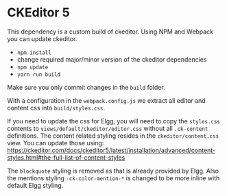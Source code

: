 # CKEditor 5

This dependency is a custom build of ckeditor. Using NPM and Webpack you can update ckeditor.

 - ``npm install``
 - change required major/minor version of the ckeditor dependencies
 - ``npm update``
 - ``yarn run build``

Make sure you only commit changes in the `build` folder.

With a configuration in the `webpack.config.js` we extract all editor and content css into `build/styles.css`.

If you need to update the css for Elgg, you will need to copy the `styles.css` contents 
to `views/default/ckeditor/editor.css` without all `.ck-content` definitions. 
The content related styling resides in the `ckeditor/content.css` view. 
You can update those using: https://ckeditor.com/docs/ckeditor5/latest/installation/advanced/content-styles.html#the-full-list-of-content-styles

The `blockquote` styling is removed as that is already provided by Elgg.
Also the mentions styling ``-ck-color-mention-*`` is changed to be more inline with default Elgg styling.
